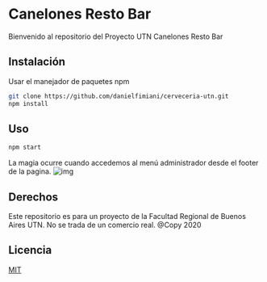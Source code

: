 # Canelones Resto Bar

Bienvenido al repositorio del Proyecto UTN Canelones Resto Bar

## Instalación

Usar el manejador de paquetes npm

```bash
git clone https://github.com/danielfimiani/cerveceria-utn.git
npm install
```

## Uso

```bash
npm start
```

La magia ocurre cuando accedemos al menú administrador desde el footer de la pagina.
<img src=public/images/readmeimg.png alt="img">

## Derechos

Este repositorio es para un proyecto de la Facultad Regional de Buenos Aires UTN.
No se trada de un comercio real.
@Copy 2020

## Licencia

[MIT](https://choosealicense.com/licenses/mit/)
